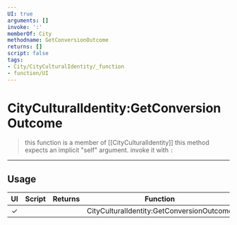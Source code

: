 ```yaml
---
UI: true
arguments: []
invoke: ':'
memberOf: City
methodname: GetConversionOutcome
returns: []
script: false
tags:
- City/CityCulturalIdentity/_function
- function/UI
---
```

# CityCulturalIdentity:GetConversionOutcome
> this function is a member of [[CityCulturalIdentity]]
> this method expects an implicit "self" argument. invoke it with `:`
-----
## Usage
|  UI | Script | Returns | Function | Arguments |
|:---:|:------:|-------:|:--------:|:---------|
|✓| ||CityCulturalIdentity:GetConversionOutcome||
